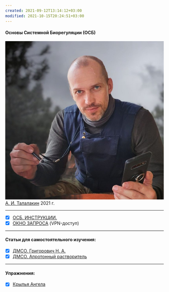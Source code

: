 ```yaml
---
created: 2021-09-12T13:14:12+03:00
modified: 2021-10-15T20:24:51+03:00
---
```


#### Основы Системной Биорегуляции (ОСБ)  
![](!AIT.jpg)  
[А. И. Талалакин](https://t.me/osbmd)  2021 г.
***
- [x] [ОСБ. ИНСТРУКЦИИ.](!0SB_Instructio.md) 
- [x] [ОКНО ЗАПРОСА](http://mductor.weebly.com/a.html) (VPN-доступ)    
***
#### Статьи для самостоятельного изучения:
- [x] [ДМСО. Григорович Н. А.](DMSO_NANO.md)   
- [x] [ДМСО. Апротонный растворитель](DMSO_APROTON.md)
***
#### Упражнения:
- [x] [Крылья Ангела](U__Krylia_Angela.md)
